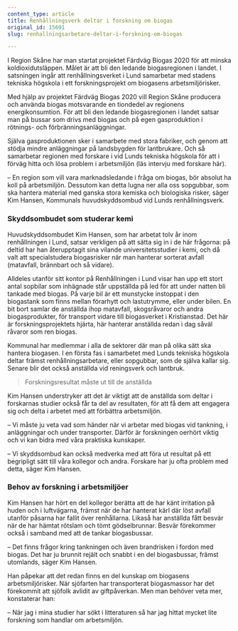 ```yaml
---
content_type: article
title: Renhållningsverk deltar i forskning om biogas
original_id: 15691
slug: renhallningsarbetare-deltar-i-forskning-om-biogas

---
```


I Region Skåne har man startat projektet Färdväg Biogas 2020 för att minska koldioxidutsläppen. Målet är att bli den ledande biogasregionen i landet. I satsningen ingår att renhållningsverket i Lund samarbetar med stadens tekniska högskola i ett forskningsprojekt om biogasens arbetsmiljörisker.

Med hjälp av projektet Färdväg Biogas 2020 vill Region Skåne producera och använda biogas motsvarande en tiondedel av regionens energikonsumtion. För att bli den ledande biogasregionen i landet satsar man på bussar som drivs med biogas och på egen gasproduktion i rötnings- och förbränningsanläggningar.

Själva gasproduktionen sker i samarbete med stora fabriker, och genom att stödja mindre anläggningar på landsbygden för lantbrukare. Och så samarbetar regionen med forskare i vid Lunds tekniska högskola för att i förväg hitta och lösa problem i arbetsmiljön (läs intervju med forskare här).

– En region som vill vara marknadsledande i fråga om biogas, bör absolut ha koll på arbetsmiljön. Dessutom kan detta lugna ner alla oss sopgubbar, som ska hantera material med ganska stora kemiska och biologiska risker, säger Kim Hansen, Kommunals huvudskyddsombud vid Lunds renhållningsverk.

### Skyddsombudet som studerar kemi

Huvudskyddsombudet Kim Hansen, som har arbetat tolv år inom renhållningen i Lund, satsar verkligen på att sätta sig in i de här frågorna: på deltid har han återupptagit sina vilande universitetsstudier i kemi, och då valt att specialstudera biogasrisker när man hanterar sorterat avfall (matavfall, brännbart och så vidare).

Alldeles utanför sitt kontor på Renhållningen i Lund visar han upp ett stort antal sopbilar som inhägnade står uppställda på led för att under natten bli tankade med biogas. På varje bil är ett munstycke instoppat i den biogastank som finns mellan förarhytt och lastutrymme, eller under bilen. En bit bort samlar de anställda ihop matavfall, skogsråvaror och andra biogasprodukter, för transport vidare till biogasverket i Kristianstad. Det här är forskningsprojektets hjärta, här hanterar anställda redan i dag såväl råvaror som ren biogas.

Kommunal har medlemmar i alla de sektorer där man på olika sätt ska hantera biogasen. I en första fas i samarbetet med Lunds tekniska högskola deltar främst renhållningsarbetare, eller sopgubbar, som de själva kallar sig. Senare blir det också anställda vid reningsverk och lantbruk.

> Forskningsresultat måste ut till de anställda

Kim Hansen understryker att det är viktigt att de anställda som deltar i forskarnas studier också får ta del av resultaten, för att få dem att engagera sig och delta i arbetet med att förbättra arbetsmiljön.

– Vi måste ju veta vad som händer när vi arbetar med biogas vid tankning, i anläggningar och under transporter. Därför är forskningen oerhört viktig och vi kan bidra med våra praktiska kunskaper.

– Vi skyddsombud kan också medverka med att föra ut resultat på ett begripligt sätt till våra kollegor och andra. Forskare har ju ofta problem med detta, säger Kim Hansen.

### Behov av forskning i arbetsmiljöer

Kim Hansen har hört en del kollegor berätta att de har känt irritation på huden och i luftvägarna, främst när de har hanterat kärl där löst avfall utanför påsarna har fallit över renhållarna. Likaså har anställda fått besvär när de har hämtat rötslam och tömt gödselbrunnar. Besvär förekommer också i samband med att de tankar biogasbussar.

– Det finns frågor kring tankningen och även brandrisken i fordon med biogas. Det har ju brunnit rejält och snabbt i en del biogasbussar, främst utomlands, säger Kim Hansen.

Han påpekar att det redan finns en del kunskap om biogasens arbetsmiljörisker. När sjöfarten har transporterat biogasmassor har det förekommit att sjöfolk avlidit av giftpåverkan. Men man behöver veta mer, konstaterar han:

– När jag i mina studier har sökt i litteraturen så har jag hittat mycket lite forskning som handlar om arbetsmiljön.

